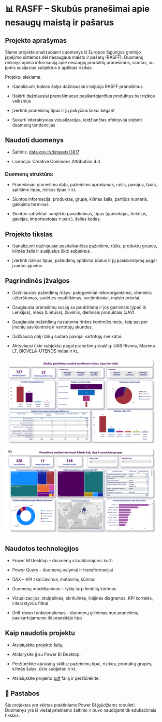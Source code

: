 # 📊 RASFF – Skubūs pranešimai apie nesaugų maistą ir pašarus

## Projekto aprašymas
Šiame projekte analizuojami duomenys iš Europos Sąjungos greitojo įspėjimo sistemos dėl nesaugaus maisto ir pašarų (RASFF). Duomenų rinkinys apima informaciją apie nesaugių produktų pranešimus, siuntas, su jomis susijusius subjektus ir aptiktas rizikas.

Projektu siekiama:

- Išanalizuoti, kokios šalys dažniausiai inicijuoja RASFF pranešimus

- Išskirti dažniausiai pranešimuose pasikartojančius produktus bei rizikos veiksnius

- Įvertinti pranešimų tipus ir jų pokyčius laikui bėgant

- Sukurti interaktyvias vizualizacijas, leidžiančias efektyviai stebėti duomenų tendencijas

## Naudoti duomenys

- Šaltinis: [data.gov.lt/datasets/3817](data.gov.lt/datasets/3817)

- Licencija: Creative Commons Attribution 4.0

### Duomenų struktūra:

- Pranešimai: pranešimo data, pažeidimo aprašymas, rūšis, pavojus, tipas, aptikimo tipas, rizikos tipas ir kt.

- Siuntos informacija: produktas, grupė, kilmės šalis, partijos numeris, galiojimo terminas.

- Siuntos subjektai: subjekto pavadinimas, tipas (gamintojas, tiekėjas, gavėjas, importuotojas ir pan.), šalies kodas.

## Projekto tikslas

- Išanalizuoti dažniausiai pasitaikančias pažeidimų rūšis, produktų grupes, kilmės šalis ir susijusius ūkio subjektus.

- Įvertinti rizikos tipus, pažeidimų aptikimo būdus ir jų pasiskirstymą pagal įvairius pjūvius.

## Pagrindinės įžvalgos

- Dažniausios pažeidimų rūšys: patogeniniai mikroorganizmai, cheminis užterštumas, sudėties neatitikimas, svetimkūniai, maisto priedai.

- Daugiausia pranešimų susiję su paukštiena ir jos gaminiais (ypač iš Lenkijos), mėsa (Lietuva), žuvimis, dietiniais produktais (JAV).

- Daugiausia pažeidimų nustatoma rinkos kontrolės metu, taip pat per įmonių savikontrolę ir vartotojų skundus.

- Didžiausią dalį rizikų sudaro pavojai vartotojų sveikatai.

- Aktyviausi ūkio subjektai pagal pranešimų skaičių: UAB Rivona, Maxima LT, BIOVELA-UTENOS mėsa ir kt..

![pav](./priedai/nuotraukos/1.png)
![pav.](./priedai/nuotraukos/2.png)


## Naudotos technologijos

- Power BI Desktop – duomenų vizualizacijoms kurti

- Power Query – duomenų valymui ir transformacijai

- DAX – KPI skaičiavimui, matavimų kūrimui

- Duomenų modeliavimas – ryšių tarp lentelių kūrimas

- Vizualizacijos: stulpelinės, skritulinės, linijinės diagramos, KPI kortelės, interaktyvūs filtrai

- Drill-down funkcionalumas - duomenų gilinimas nuo pranešimų pasikartojamumo iki pranešėjo tipo



## Kaip naudotis projektu

- Atsisiųskite projekto [failą](./priedai/dokumentai/Skubūs%20pranešimai%20apie%20nesaugų%20maistą%20ir%20pašarus.pbix).

- Atidarykite jį su Power BI Desktop.

- Peržiūrėkite ataskaitų skiltis: pažeidimų tipai, rizikos, produktų grupės, kilmės šalys, ūkio subjektai ir kt.
- Atsisiųskite projekto [pdf](./priedai/dokumentai/Skubūs%20pranešimai%20apie%20nesaugų%20maistą%20ir%20pašarus.pdf) failą ir peržiūrėkite.


## 📌 Pastabos

Šis projektas yra skirtas praktiniams Power BI įgūdžiams tobulinti. Duomenys yra iš viešai prieinamo šaltinio ir buvo naudojami tik edukaciniais tikslais.